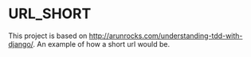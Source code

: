 # URL_SHORT
This project is based on http://arunrocks.com/understanding-tdd-with-django/.
An example of how a short url would be.
